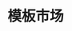 <script setup>
import ImageTemplate from '../components/ImageTemplate.vue'
import { Templates } from '../utils/StaticData'
</script>

# 模板市场

<div>
<ImageTemplate
    style="margin-top:15px;"
    v-for="(template, index) in Templates"
    :key="index"
    :templateInfo="template"
    :propsData="template.props"
/>
</div>
